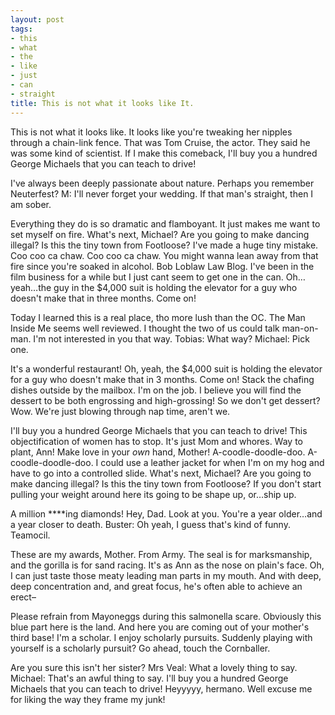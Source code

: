 ```yaml
---
layout: post
tags:
- this
- what
- the
- like
- just
- can
- straight
title: This is not what it looks like It.
---
```


This is not what it looks like. It looks like you're tweaking her nipples through a chain-link fence. That was Tom Cruise, the actor. They said he was some kind of scientist. If I make this comeback, I'll buy you a hundred George Michaels that you can teach to drive! 

I've always been deeply passionate about nature. Perhaps you remember Neuterfest? M: I'll never forget your wedding. If that man's straight, then I am sober. 

Everything they do is so dramatic and flamboyant. It just makes me want to set myself on fire. What's next, Michael? Are you going to make dancing illegal? Is this the tiny town from Footloose? I've made a huge tiny mistake. Coo coo ca chaw. Coo coo ca chaw. You might wanna lean away from that fire since you're soaked in alcohol. Bob Loblaw Law Blog. I've been in the film business for a while but I just cant seem to get one in the can. Oh…yeah…the guy in the $4,000 suit is holding the elevator for a guy who doesn't make that in three months. Come on! 

Today I learned this is a real place, tho more lush than the OC. The Man Inside Me seems well reviewed. I thought the two of us could talk man-on-man. I'm not interested in you that way. Tobias: What way? Michael: Pick one. 

It's a wonderful restaurant! Oh, yeah, the $4,000 suit is holding the elevator for a guy who doesn't make that in 3 months. Come on! Stack the chafing dishes outside by the mailbox. I'm on the job. I believe you will find the dessert to be both engrossing and high-grossing!  So we don't get dessert? Wow. We're just blowing through nap time, aren't we. 

I'll buy you a hundred George Michaels that you can teach to drive! This objectification of women has to stop. It's just Mom and whores. Way to plant, Ann! Make love in your *own* hand, Mother! A-coodle-doodle-doo. A-coodle-doodle-doo. I could use a leather jacket for when I'm on my hog and have to go into a controlled slide. What's next, Michael? Are you going to make dancing illegal? Is this the tiny town from Footloose? If you don't start pulling your weight around here its going to be shape up, or…ship up. 

A million ****ing diamonds! Hey, Dad. Look at you. You're a year older…and a year closer to death. Buster: Oh yeah, I guess that's kind of funny. Teamocil. 

These are my awards, Mother. From Army. The seal is for marksmanship, and the gorilla is for sand racing. It's as Ann as the nose on plain's face. Oh, I can just taste those meaty leading man parts in my mouth. And with deep, deep concentration and, and great focus, he's often able to achieve an erect– 

Please refrain from Mayoneggs during this salmonella scare. Obviously this blue part here is the land. And here you are coming out of your mother's third base! I'm a scholar. I enjoy scholarly pursuits. Suddenly playing with yourself is a scholarly pursuit? Go ahead, touch the Cornballer. 

Are you sure this isn't her sister? Mrs Veal: What a lovely thing to say. Michael: That's an awful thing to say. I'll buy you a hundred George Michaels that you can teach to drive! Heyyyyy, hermano. Well excuse me for liking the way they frame my junk! 

